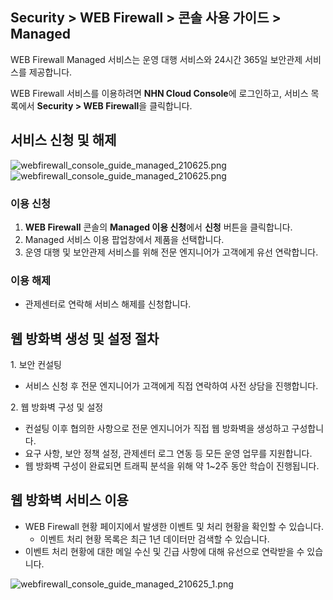 ## Security > WEB Firewall > 콘솔 사용 가이드 > Managed

WEB Firewall Managed 서비스는 운영 대행 서비스와 24시간 365일 보안관제 서비스를 제공합니다.

WEB Firewall 서비스를 이용하려면 **NHN Cloud Console**에 로그인하고, 서비스 목록에서 **Security > WEB Firewall**을 클릭합니다.

## 서비스 신청 및 해제

![webfirewall_console_guide_managed_210625.png](https://static.toastoven.net/prod_web_firewall/webfirewall_console_guide_managed_1_230905.png)
![webfirewall_console_guide_managed_210625.png](https://static.toastoven.net/prod_web_firewall/webfirewall_console_guide_managed_2_230905.png)

### 이용 신청

1. **WEB Firewall** 콘솔의 **Managed 이용 신청**에서 **신청** 버튼을 클릭합니다.
2. Managed 서비스 이용 팝업창에서 제품을 선택합니다.
3. 운영 대행 및 보안관제 서비스를 위해 전문 엔지니어가 고객에게 유선 연락합니다.

### 이용 해제

- 관제센터로 연락해 서비스 해제를 신청합니다.

## 웹 방화벽 생성 및 설정 절차

1\. 보안 컨설팅

* 서비스 신청 후 전문 엔지니어가 고객에게 직접 연락하여 사전 상담을 진행합니다.

2\. 웹 방화벽 구성 및 설정

* 컨설팅 이후 협의한 사항으로 전문 엔지니어가 직접 웹 방화벽을 생성하고 구성합니다.
* 요구 사항, 보안 정책 설정, 관제센터 로그 연동 등 모든 운영 업무를 지원합니다.
* 웹 방화벽 구성이 완료되면 트래픽 분석을 위해 약 1~2주 동안 학습이 진행됩니다.

## 웹 방화벽 서비스 이용

* WEB Firewall 현황 페이지에서 발생한 이벤트 및 처리 현황을 확인할 수 있습니다.
  * 이벤트 처리 현황 목록은 최근 1년 데이터만 검색할 수 있습니다.
* 이벤트 처리 현황에 대한 메일 수신 및 긴급 사항에 대해 유선으로 연락받을 수 있습니다.

![webfirewall_console_guide_managed_210625_1.png](https://static.toastoven.net/prod_web_firewall/webfirewall_console_guide_managed_220627_1.png)
